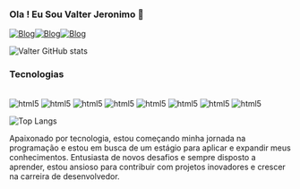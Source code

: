 ### Ola ! Eu Sou Valter Jeronimo  👋

[![Blog](https://img.shields.io/badge/website-000000?style=for-the-badge&logo=About.me&logoColor=white)](https://valter.bjeronimo1911.com)[![Blog](https://img.shields.io/badge/LinkedIn-0077B5?style=for-the-badge&logo=linkedin&logoColor=white)](https://www.linkedin.com/in/valter-bezerra-381431123/)[![Blog](https://img.shields.io/badge/Instagram-E4405F?style=for-the-badge&logo=instagram&logoColor=white)](https://www.linkedin.com/in/valter-bezerra-381431123/)

![Valter GitHub stats](https://github-readme-stats.vercel.app/api?username=valterbjeronimo&show_icons=true&theme=radical)



### Tecnologias 
<div style="display: inline_block"><br/>
<img aling="center" alt="html5" src="https://img.shields.io/badge/HTML5-E34F26?style=for-the-badge&logo=html5&logoColor=white">
<img aling="center" alt="html5" src="https://img.shields.io/badge/CSS3-1572B6?style=for-the-badge&logo=css3&logoColor=white">
<img aling="center" alt="html5" src="https://img.shields.io/badge/JavaScript-F7DF1E?style=for-the-badge&logo=javascript&logoColor=black">
<img aling="center" alt="html5" src="https://img.shields.io/badge/Java-ED8B00?style=for-the-badge&logo=openjdk&logoColor=white">
<img aling="center" alt="html5" src="https://img.shields.io/badge/Angular-DD0031?style=for-the-badge&logo=angular&logoColor=white">
<img aling="center" alt="html5" src="https://img.shields.io/badge/MySQL-00000F?style=for-the-badge&logo=mysql&logoColor=white">
<img aling="center" alt="html5" src="https://img.shields.io/badge/Spring-6DB33F?style=for-the-badge&logo=spring&logoColor=whiteA">
<img aling="center" alt="html5" src=" https://img.shields.io/badge/Python-3776AB?style=for-the-badge&logo=python&logoColor=white">



![Top Langs](https://github-readme-stats.vercel.app/api/top-langs/?username=valterbjeronimo&size_weight=0.5&count_weight=0.5)



</div>


Apaixonado por tecnologia, estou começando minha jornada na programação e estou em busca de um estágio para aplicar e expandir meus conhecimentos. Entusiasta de novos desafios e sempre disposto a aprender, estou ansioso para contribuir com projetos inovadores e crescer na carreira de desenvolvedor.
